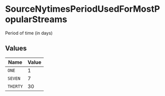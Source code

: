 # SourceNytimesPeriodUsedForMostPopularStreams

Period of time (in days)


## Values

| Name     | Value    |
| -------- | -------- |
| `ONE`    | 1        |
| `SEVEN`  | 7        |
| `THIRTY` | 30       |
